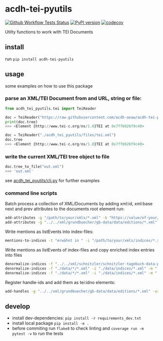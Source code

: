# acdh-tei-pyutils

[![Github Workflow Tests Status](https://github.com/acdh-oeaw/acdh-tei-pyutils/workflows/Test/badge.svg)](https://github.com/acdh-oeaw/acdh-tei-pyutils/workflows/Test/badge.svg)
[![PyPI version](https://badge.fury.io/py/acdh-tei-pyutils.svg)](https://badge.fury.io/py/acdh-tei-pyutils)
[![codecov](https://codecov.io/gh/acdh-oeaw/acdh-tei-pyutils/branch/main/graph/badge.svg?token=y6HUg72XnH)](https://codecov.io/gh/acdh-oeaw/acdh-tei-pyutils)

Utilty functions to work with TEI Documents

## install

run `pip install acdh-tei-pyutils`

## usage

some examples on how to use this package

### parse an XML/TEI Document from and URL, string or file:

```python
from acdh_tei_pyutils.tei import TeiReader

doc = TeiReader("https://raw.githubusercontent.com/acdh-oeaw/acdh-tei-pyutils/main/acdh_tei_pyutils/files/tei.xml")
print(doc.tree)
>>> <Element {http://www.tei-c.org/ns/1.0}TEI at 0x7ffb926f9c40>

doc = TeiReader("./acdh_tei_pyutils/files/tei.xml")
doc.tree
>>> <Element {http://www.tei-c.org/ns/1.0}TEI at 0x7ffb926f9c40>
```

### write the current XML/TEI tree object to file
```python
doc.tree_to_file("out.xml")
>>> 'out.xml'
```

see [acdh_tei_pyutils/cli.py](https://github.com/acdh-oeaw/acdh-tei-pyutils/blob/main/acdh_tei_pyutils/cli.py) for further examples

### command line scripts

Batch process a collection of XML/Documents by adding xml:id, xml:base next and prev attributes to the documents root element run:

```bash
add-attributes -g "/path/to/your/xmls/*.xml" -b "https://value/of-your/base.com"
add-attributes -g "../../xml/grundbuecher/gb-data/data/editions/*.xml" -b "https://id.acdh.oeaw.ac.at/grundbuecher"
```

Write mentions as listEvents into index-files:

```bash
mentions-to-indices -t "erwähnt in " -i "/path/to/your/xmls/indices/*.xml" -f "/path/to/your/xmls/editions/*.xml"
```

Write mentions as listEvents of index-files and copy enriched index entries into files

```bash
denormalize-indices -f "../../xml/schnitzler/schnitzler-tagebuch-data-public/editions/*.xml" -i "../../xml/schnitzler/schnitzler-tagebuch-data-public/indices/*.xml"
denormalize-indices -f "./data/*/*.xml" -i "./data/indices/*.xml" -m ".//*[@key]/@key" -x ".//tei:title[@level='a']/text()"
denormalize-indices -f "./data/*/*.xml" -i "./data/indices/*.xml" -m ".//*[@key]/@key" -x ".//tei:title[@level='a']/text()" -b pmb2121 -b pmb10815 -b pmb50
```

Register handle-ids and add them as tei:idno elements:

```bash
add-handles -g "../../xml/grundbuecher/gb-data/data/editions/*.xml" -user "user12.3456-01" -pw "verysecret" -hixpath ".//tei:publicationStmt"
```

## develop

* install dev-dependencies: `pip install -r requirements_dev.txt`
* install local package `pip install -e .`
* before commiting run `flake8` to check linting and `coverage run -m pytest -v` to run the tests
